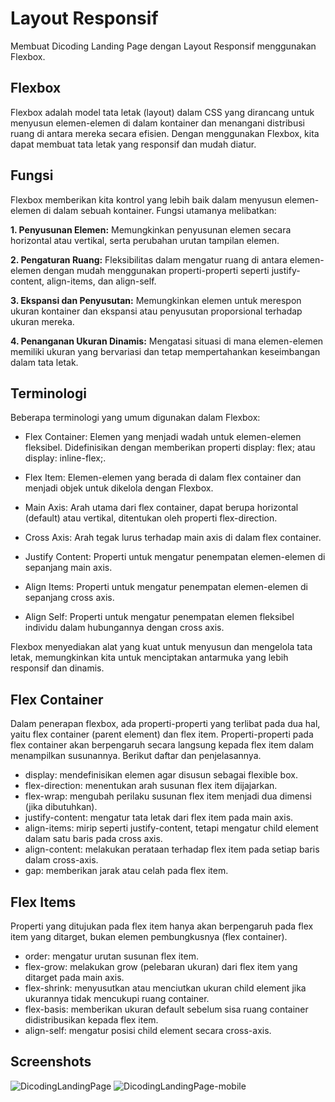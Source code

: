 # Layout Responsif
Membuat Dicoding Landing Page dengan Layout Responsif menggunakan Flexbox.

## Flexbox
Flexbox adalah model tata letak (layout) dalam CSS yang dirancang untuk menyusun elemen-elemen di dalam kontainer dan menangani distribusi ruang di antara mereka secara efisien. Dengan menggunakan Flexbox, kita dapat membuat tata letak yang responsif dan mudah diatur.

## Fungsi 
Flexbox memberikan kita kontrol yang lebih baik dalam menyusun elemen-elemen di dalam sebuah kontainer. Fungsi utamanya melibatkan:

**1. Penyusunan Elemen:** Memungkinkan penyusunan elemen secara horizontal atau vertikal, serta perubahan urutan tampilan elemen.

**2. Pengaturan Ruang:** Fleksibilitas dalam mengatur ruang di antara elemen-elemen dengan mudah menggunakan properti-properti seperti justify-content, align-items, dan align-self.

**3. Ekspansi dan Penyusutan:** Memungkinkan elemen untuk merespon ukuran kontainer dan ekspansi atau penyusutan proporsional terhadap ukuran mereka.

**4. Penanganan Ukuran Dinamis:** Mengatasi situasi di mana elemen-elemen memiliki ukuran yang bervariasi dan tetap mempertahankan keseimbangan dalam tata letak.

## Terminologi
Beberapa terminologi yang umum digunakan dalam Flexbox:

- Flex Container: Elemen yang menjadi wadah untuk elemen-elemen fleksibel. Didefinisikan dengan memberikan properti display: flex; atau display: inline-flex;.

- Flex Item: Elemen-elemen yang berada di dalam flex container dan menjadi objek untuk dikelola dengan Flexbox.

- Main Axis: Arah utama dari flex container, dapat berupa horizontal (default) atau vertikal, ditentukan oleh properti flex-direction.

- Cross Axis: Arah tegak lurus terhadap main axis di dalam flex container.

- Justify Content: Properti untuk mengatur penempatan elemen-elemen di sepanjang main axis.

- Align Items: Properti untuk mengatur penempatan elemen-elemen di sepanjang cross axis.

- Align Self: Properti untuk mengatur penempatan elemen fleksibel individu dalam hubungannya dengan cross axis.

Flexbox menyediakan alat yang kuat untuk menyusun dan mengelola tata letak, memungkinkan kita untuk menciptakan antarmuka yang lebih responsif dan dinamis.

## Flex Container
Dalam penerapan flexbox, ada properti-properti yang terlibat pada dua hal, yaitu flex container (parent element) dan flex item. Properti-properti pada flex container akan berpengaruh secara langsung kepada flex item dalam menampilkan susunannya. Berikut daftar dan penjelasannya.

- display: mendefinisikan elemen agar disusun sebagai flexible box.
- flex-direction: menentukan arah susunan flex item dijajarkan.
- flex-wrap: mengubah perilaku susunan flex item menjadi dua dimensi (jika dibutuhkan).
- justify-content: mengatur tata letak dari flex item pada main axis.
- align-items: mirip seperti justify-content, tetapi mengatur child element dalam satu baris pada cross axis.
- align-content: melakukan perataan terhadap flex item pada setiap baris dalam cross-axis.
- gap: memberikan jarak atau celah pada flex item.

## Flex Items
Properti yang ditujukan pada flex item hanya akan berpengaruh pada flex item yang ditarget, bukan elemen pembungkusnya (flex container).

- order: mengatur urutan susunan flex item.
- flex-grow: melakukan grow (pelebaran ukuran) dari flex item yang ditarget pada main axis.
- flex-shrink: menyusutkan atau menciutkan ukuran child element jika ukurannya tidak mencukupi ruang container.
- flex-basis: memberikan ukuran default sebelum sisa ruang container didistribusikan kepada flex item.
- align-self: mengatur posisi child element secara cross-axis.

## Screenshots 
![DicodingLandingPage](https://github.com/dapraws/WebProgrammingBasics-Repository/assets/122019775/f9f522a4-6b09-46d7-b134-dabebe10b893)
![DicodingLandingPage-mobile](https://github.com/dapraws/WebProgrammingBasics-Repository/assets/122019775/17f87f86-6a14-4467-a704-5224c6bded4d)
